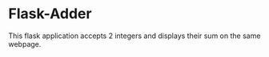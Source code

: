 # Flask-Adder
This flask application accepts 2 integers and displays their sum on the same webpage.
